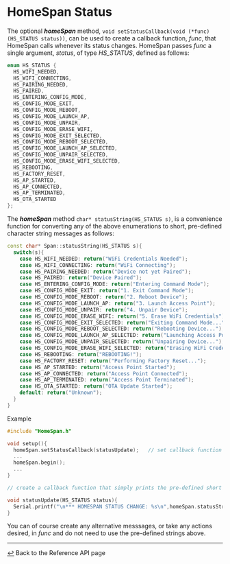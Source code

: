 # HomeSpan Status

The optional ***homeSpan*** method, `void setStatusCallback(void (*func)(HS_STATUS status))`, can be used to create a callback function, *func*, that HomeSpan calls whenever its status changes.  HomeSpan passes *func* a single argument, *status*, of type *HS_STATUS*, defined as follows:

```C++
enum HS_STATUS {
  HS_WIFI_NEEDED,
  HS_WIFI_CONNECTING,
  HS_PAIRING_NEEDED,
  HS_PAIRED,
  HS_ENTERING_CONFIG_MODE,
  HS_CONFIG_MODE_EXIT,  
  HS_CONFIG_MODE_REBOOT,
  HS_CONFIG_MODE_LAUNCH_AP,
  HS_CONFIG_MODE_UNPAIR,
  HS_CONFIG_MODE_ERASE_WIFI,
  HS_CONFIG_MODE_EXIT_SELECTED, 
  HS_CONFIG_MODE_REBOOT_SELECTED,
  HS_CONFIG_MODE_LAUNCH_AP_SELECTED,
  HS_CONFIG_MODE_UNPAIR_SELECTED,
  HS_CONFIG_MODE_ERASE_WIFI_SELECTED,
  HS_REBOOTING,
  HS_FACTORY_RESET,
  HS_AP_STARTED,
  HS_AP_CONNECTED,
  HS_AP_TERMINATED,  
  HS_OTA_STARTED    
};
```

The ***homeSpan*** method `char* statusString(HS_STATUS s)`, is a convenience function for converting any of the above enumerations to short, pre-defined character string messages as follows:

```C++
const char* Span::statusString(HS_STATUS s){
  switch(s){
    case HS_WIFI_NEEDED: return("WiFi Credentials Needed");
    case HS_WIFI_CONNECTING: return("WiFi Connecting");
    case HS_PAIRING_NEEDED: return("Device not yet Paired");
    case HS_PAIRED: return("Device Paired");
    case HS_ENTERING_CONFIG_MODE: return("Entering Command Mode");
    case HS_CONFIG_MODE_EXIT: return("1. Exit Command Mode"); 
    case HS_CONFIG_MODE_REBOOT: return("2. Reboot Device");
    case HS_CONFIG_MODE_LAUNCH_AP: return("3. Launch Access Point");
    case HS_CONFIG_MODE_UNPAIR: return("4. Unpair Device");
    case HS_CONFIG_MODE_ERASE_WIFI: return("5. Erase WiFi Credentials");
    case HS_CONFIG_MODE_EXIT_SELECTED: return("Exiting Command Mode...");
    case HS_CONFIG_MODE_REBOOT_SELECTED: return("Rebooting Device...");
    case HS_CONFIG_MODE_LAUNCH_AP_SELECTED: return("Launching Access Point...");
    case HS_CONFIG_MODE_UNPAIR_SELECTED: return("Unpairing Device...");
    case HS_CONFIG_MODE_ERASE_WIFI_SELECTED: return("Erasing WiFi Credentials...");
    case HS_REBOOTING: return("REBOOTING!");
    case HS_FACTORY_RESET: return("Performing Factory Reset...");
    case HS_AP_STARTED: return("Access Point Started");
    case HS_AP_CONNECTED: return("Access Point Connected");
    case HS_AP_TERMINATED: return("Access Point Terminated");
    case HS_OTA_STARTED: return("OTA Update Started");
    default: return("Unknown");
  }
}
```

Example

```C++
#include "HomeSpan.h"

void setup(){
  homeSpan.setStatusCallback(statusUpdate);   // set callback function
  ...
  homeSpan.begin();
  ...
}

// create a callback function that simply prints the pre-defined short messages on the Serial Monitor whenever the HomeSpan status changes

void statusUpdate(HS_STATUS status){
  Serial.printf("\n*** HOMESPAN STATUS CHANGE: %s\n",homeSpan.statusString(status));
}
```

You can of course create any alternative messsages, or take any actions desired, in *func* and do not need to use the pre-defined strings above.

---

[↩️](Reference.md) Back to the Reference API page
